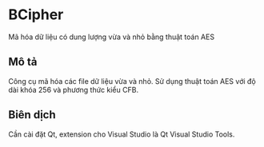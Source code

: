 # BCipher
Mã hóa dữ liệu có dung lượng vừa và nhỏ bằng thuật toán AES

## Mô tả
Công cụ mã hóa các file dữ liệu vừa và nhỏ. Sử dụng thuật toán AES với độ dài khóa 256 và phương thức kiểu CFB.

## Biên dịch
Cần cài đặt Qt, extension cho Visual Studio là Qt Visual Studio Tools.

